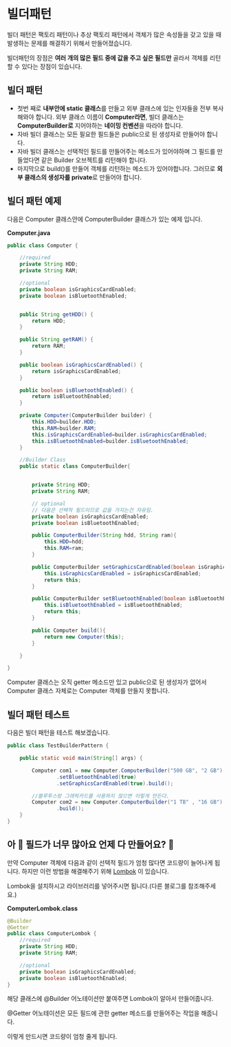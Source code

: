 # 빌더패턴

빌더 패턴은 팩토리 패턴이나 추상 팩토리 패턴에서 객체가 많은 속성들을 갖고 있을 때 발생하는 문제를 해결하기 위해서 만들어졌습니다. 

빌더패턴의 장점은 **여러 개의 많은 필드 중에 값을 주고 싶은 필드만** 골라서 객체를 리턴할 수 있다는 장점이 있습니다.

## 빌더 패턴

- 첫번 째로 **내부안에 static 클래스**를 만들고 외부 클래스에 있는 인자들을 전부 복사해와야 합니다. 외부 클래스 이름이 **Computer라면**, 빌더 클래스는 **ComputerBuilder로** 지어야하는 **네이밍 컨벤션**을 따라야 합니다.
- 자바 빌더 클래스는 모든 필요한 필드들은 public으로 된 생성자로 만들어야 합니다.
- 자바 빌더 클래스는 선택적인 필드를 만들어주는 메소드가 있어야하며 그 필드를 만들었다면 같은 Builder 오브젝트를 리턴해야 합니다.
- 마지막으로 build()를 만들어 객체를 리턴하는 메소드가 있어야합니다. 그러므로 **외부 클래스의 생성자를 private**로 만들어야 합니다.



## 빌더 패턴 예제

다음은 Computer 클래스안에 ComputerBuilder 클래스가 있는 예제 입니다.

**Computer.java**

```java
public class Computer {

    //required 
    private String HDD;
    private String RAM;

    //optional 
    private boolean isGraphicsCardEnabled;
    private boolean isBluetoothEnabled;


    public String getHDD() {
        return HDD;
    }

    public String getRAM() {
        return RAM;
    }

    public boolean isGraphicsCardEnabled() {
        return isGraphicsCardEnabled;
    }

    public boolean isBluetoothEnabled() {
        return isBluetoothEnabled;
    }

    private Computer(ComputerBuilder builder) {
        this.HDD=builder.HDD;
        this.RAM=builder.RAM;
        this.isGraphicsCardEnabled=builder.isGraphicsCardEnabled;
        this.isBluetoothEnabled=builder.isBluetoothEnabled;
    }

    //Builder Class
    public static class ComputerBuilder{


        private String HDD;
        private String RAM;

        // optional 
        // 다음은 선택적 필드이므로 값을 가지는건 자유임.
        private boolean isGraphicsCardEnabled;
        private boolean isBluetoothEnabled;

        public ComputerBuilder(String hdd, String ram){
            this.HDD=hdd;
            this.RAM=ram;
        }

        public ComputerBuilder setGraphicsCardEnabled(boolean isGraphicsCardEnabled) {
            this.isGraphicsCardEnabled = isGraphicsCardEnabled;
            return this;
        }

        public ComputerBuilder setBluetoothEnabled(boolean isBluetoothEnabled) {
            this.isBluetoothEnabled = isBluetoothEnabled;
            return this;
        }

        public Computer build(){
            return new Computer(this);
        }

    }

}
```

Computer 클래스는 오직 getter 메소드만 있고 public으로 된 생성자가 없어서 Computer 클래스 자체로는 Computer 객체를 만들지 못합니다.

## 빌더 패턴 테스트

다음은 빌더 패턴을 테스트 해보겠습니다.

```java
public class TestBuilderPattern {

    public static void main(String[] args) {

        Computer com1 = new Computer.ComputerBuilder("500 GB", "2 GB")
                .setBluetoothEnabled(true)
                .setGraphicsCardEnabled(true).build();

        //블루투스랑 그래픽카드를 사용하지 않으면 이렇게 만든다.
        Computer com2 = new Computer.ComputerBuilder("1 TB" , "16 GB")
                .build();
    }
}
```



## 아 💢 필드가 너무 많아요 언제 다 만들어요? 🤬

만약 Computer 객체에 다음과 같이 선택적 필드가 엄청 많다면 코드량이 늘어나게 됩니다. 하지만 이런 방법을 해결해주기 위해 [Lombok](https://projectlombok.org/) 이 있습니다.

Lombok을 설치하시고 라이브러리를 넣어주시면 됩니다.(다른 블로그를 참조해주세요.)

**ComputerLombok.class**

```java
@Builder
@Getter
public class ComputerLombok {
    //required
    private String HDD;
    private String RAM;

    //optional 
    private boolean isGraphicsCardEnabled;
    private boolean isBluetoothEnabled;
}
```

해당 클래스에 @Builder 어노테이션만 붙여주면 Lombok이 알아서 만들어줍니다.

@Getter 어노테이션은 모든 필드에 관한 getter 메소드를 만들어주는 작업을 해줍니다.

이렇게 만드시면 코드량이 엄청 줄게 됩니다.